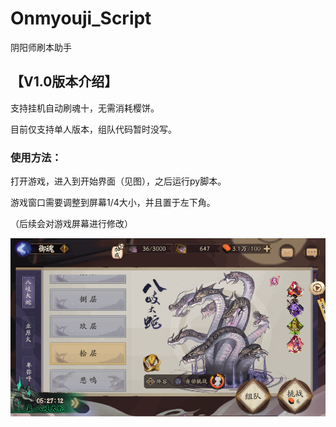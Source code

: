 # Onmyouji_Script
阴阳师刷本助手


## 【V1.0版本介绍】

支持挂机自动刷魂十，无需消耗樱饼。

目前仅支持单人版本，组队代码暂时没写。

### 使用方法：

打开游戏，进入到开始界面（见图），之后运行py脚本。

游戏窗口需要调整到屏幕1/4大小，并且置于左下角。

（后续会对游戏屏幕进行修改）

![魂十界面](微信截图_20200206104015.png)
